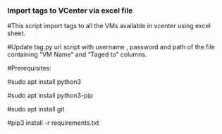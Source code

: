 ### Import tags to VCenter via excel file
#This script import tags to all the VMs available in vcenter using excel sheet.

#Update tag.py url script with username , password and path of the file containing “VM Name” and “Taged to” columns.

#Prerequisites:

#sudo apt install python3

#sudo apt install python3-pip

#sudo apt install git

#pip3 install -r requirements.txt

